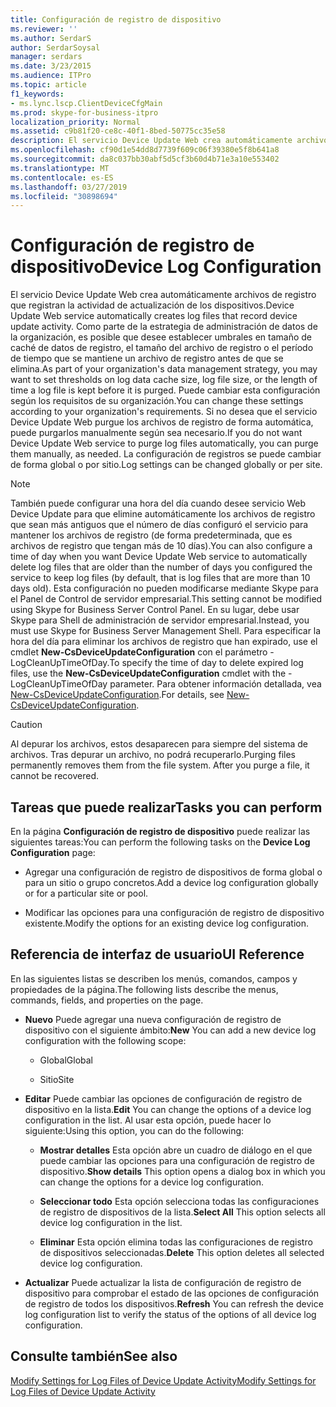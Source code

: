 ```yaml
---
title: Configuración de registro de dispositivo
ms.reviewer: ''
ms.author: SerdarS
author: SerdarSoysal
manager: serdars
ms.date: 3/23/2015
ms.audience: ITPro
ms.topic: article
f1_keywords:
- ms.lync.lscp.ClientDeviceCfgMain
ms.prod: skype-for-business-itpro
localization_priority: Normal
ms.assetid: c9b81f20-ce8c-40f1-8bed-50775cc35e58
description: El servicio Device Update Web crea automáticamente archivos de registro que registran la actividad de actualización de los dispositivos. Como parte de la estrategia de administración de datos de la organización, es posible que desee establecer umbrales en tamaño de caché de datos de registro, el tamaño del archivo de registro o el período de tiempo que se mantiene un archivo de registro antes de que se elimina. Puede cambiar esta configuración según los requisitos de su organización. Si no desea que el servicio Device Update Web purgue los archivos de registro de forma automática, puede purgarlos manualmente según sea necesario. La configuración de registros se puede cambiar de forma global o por sitio.
ms.openlocfilehash: cf90d1e54dd8d7739f609c06f39380e5f8b641a8
ms.sourcegitcommit: da8c037bb30abf5d5cf3b60d4b71e3a10e553402
ms.translationtype: MT
ms.contentlocale: es-ES
ms.lasthandoff: 03/27/2019
ms.locfileid: "30898694"
---
```

# <a name="device-log-configuration"></a><span data-ttu-id="53ae0-107">Configuración de registro de dispositivo</span><span class="sxs-lookup"><span data-stu-id="53ae0-107">Device Log Configuration</span></span>

<span data-ttu-id="53ae0-108">El servicio Device Update Web crea automáticamente archivos de registro que registran la actividad de actualización de los dispositivos.</span><span class="sxs-lookup"><span data-stu-id="53ae0-108">Device Update Web service automatically creates log files that record device update activity.</span></span> <span data-ttu-id="53ae0-109">Como parte de la estrategia de administración de datos de la organización, es posible que desee establecer umbrales en tamaño de caché de datos de registro, el tamaño del archivo de registro o el período de tiempo que se mantiene un archivo de registro antes de que se elimina.</span><span class="sxs-lookup"><span data-stu-id="53ae0-109">As part of your organization's data management strategy, you may want to set thresholds on log data cache size, log file size, or the length of time a log file is kept before it is purged.</span></span> <span data-ttu-id="53ae0-110">Puede cambiar esta configuración según los requisitos de su organización.</span><span class="sxs-lookup"><span data-stu-id="53ae0-110">You can change these settings according to your organization's requirements.</span></span> <span data-ttu-id="53ae0-111">Si no desea que el servicio Device Update Web purgue los archivos de registro de forma automática, puede purgarlos manualmente según sea necesario.</span><span class="sxs-lookup"><span data-stu-id="53ae0-111">If you do not want Device Update Web service to purge log files automatically, you can purge them manually, as needed.</span></span> <span data-ttu-id="53ae0-112">La configuración de registros se puede cambiar de forma global o por sitio.</span><span class="sxs-lookup"><span data-stu-id="53ae0-112">Log settings can be changed globally or per site.</span></span>

> [!NOTE]
> <span data-ttu-id="53ae0-113">También puede configurar una hora del día cuando desee servicio Web Device Update para que elimine automáticamente los archivos de registro que sean más antiguos que el número de días configuró el servicio para mantener los archivos de registro (de forma predeterminada, que es archivos de registro que tengan más de 10 días).</span><span class="sxs-lookup"><span data-stu-id="53ae0-113">You can also configure a time of day when you want Device Update Web service to automatically delete log files that are older than the number of days you configured the service to keep log files (by default, that is log files that are more than 10 days old).</span></span> <span data-ttu-id="53ae0-114">Esta configuración no pueden modificarse mediante Skype para el Panel de Control de servidor empresarial.</span><span class="sxs-lookup"><span data-stu-id="53ae0-114">This setting cannot be modified using Skype for Business Server Control Panel.</span></span> <span data-ttu-id="53ae0-115">En su lugar, debe usar Skype para Shell de administración de servidor empresarial.</span><span class="sxs-lookup"><span data-stu-id="53ae0-115">Instead, you must use Skype for Business Server Management Shell.</span></span> <span data-ttu-id="53ae0-116">Para especificar la hora del día para eliminar los archivos de registro que han expirado, use el cmdlet **New-CsDeviceUpdateConfiguration** con el parámetro - LogCleanUpTimeOfDay.</span><span class="sxs-lookup"><span data-stu-id="53ae0-116">To specify the time of day to delete expired log files, use the **New-CsDeviceUpdateConfiguration** cmdlet with the -LogCleanUpTimeOfDay parameter.</span></span> <span data-ttu-id="53ae0-117">Para obtener información detallada, vea [New-CsDeviceUpdateConfiguration](https://docs.microsoft.com/powershell/module/skype/new-csdeviceupdateconfiguration?view=skype-ps).</span><span class="sxs-lookup"><span data-stu-id="53ae0-117">For details, see [New-CsDeviceUpdateConfiguration](https://docs.microsoft.com/powershell/module/skype/new-csdeviceupdateconfiguration?view=skype-ps).</span></span>

> [!CAUTION]
> <span data-ttu-id="53ae0-p104">Al depurar los archivos, estos desaparecen para siempre del sistema de archivos. Tras depurar un archivo, no podrá recuperarlo.</span><span class="sxs-lookup"><span data-stu-id="53ae0-p104">Purging files permanently removes them from the file system. After you purge a file, it cannot be recovered.</span></span>

## <a name="tasks-you-can-perform"></a><span data-ttu-id="53ae0-120">Tareas que puede realizar</span><span class="sxs-lookup"><span data-stu-id="53ae0-120">Tasks you can perform</span></span>

<span data-ttu-id="53ae0-121">En la página **Configuración de registro de dispositivo** puede realizar las siguientes tareas:</span><span class="sxs-lookup"><span data-stu-id="53ae0-121">You can perform the following tasks on the **Device Log Configuration** page:</span></span>

- <span data-ttu-id="53ae0-122">Agregar una configuración de registro de dispositivos de forma global o para un sitio o grupo concretos.</span><span class="sxs-lookup"><span data-stu-id="53ae0-122">Add a device log configuration globally or for a particular site or pool.</span></span>

- <span data-ttu-id="53ae0-123">Modificar las opciones para una configuración de registro de dispositivo existente.</span><span class="sxs-lookup"><span data-stu-id="53ae0-123">Modify the options for an existing device log configuration.</span></span>

## <a name="ui-reference"></a><span data-ttu-id="53ae0-124">Referencia de interfaz de usuario</span><span class="sxs-lookup"><span data-stu-id="53ae0-124">UI Reference</span></span>

<span data-ttu-id="53ae0-125">En las siguientes listas se describen los menús, comandos, campos y propiedades de la página.</span><span class="sxs-lookup"><span data-stu-id="53ae0-125">The following lists describe the menus, commands, fields, and properties on the page.</span></span>

- <span data-ttu-id="53ae0-126">**Nuevo** Puede agregar una nueva configuración de registro de dispositivo con el siguiente ámbito:</span><span class="sxs-lookup"><span data-stu-id="53ae0-126">**New** You can add a new device log configuration with the following scope:</span></span>

  - <span data-ttu-id="53ae0-127">Global</span><span class="sxs-lookup"><span data-stu-id="53ae0-127">Global</span></span>

  - <span data-ttu-id="53ae0-128">Sitio</span><span class="sxs-lookup"><span data-stu-id="53ae0-128">Site</span></span>

- <span data-ttu-id="53ae0-129">**Editar** Puede cambiar las opciones de configuración de registro de dispositivo en la lista.</span><span class="sxs-lookup"><span data-stu-id="53ae0-129">**Edit** You can change the options of a device log configuration in the list.</span></span> <span data-ttu-id="53ae0-130">Al usar esta opción, puede hacer lo siguiente:</span><span class="sxs-lookup"><span data-stu-id="53ae0-130">Using this option, you can do the following:</span></span>

  - <span data-ttu-id="53ae0-131">**Mostrar detalles** Esta opción abre un cuadro de diálogo en el que puede cambiar las opciones para una configuración de registro de dispositivo.</span><span class="sxs-lookup"><span data-stu-id="53ae0-131">**Show details** This option opens a dialog box in which you can change the options for a device log configuration.</span></span>

  - <span data-ttu-id="53ae0-132">**Seleccionar todo** Esta opción selecciona todas las configuraciones de registro de dispositivos de la lista.</span><span class="sxs-lookup"><span data-stu-id="53ae0-132">**Select All** This option selects all device log configuration in the list.</span></span>

  - <span data-ttu-id="53ae0-133">**Eliminar** Esta opción elimina todas las configuraciones de registro de dispositivos seleccionadas.</span><span class="sxs-lookup"><span data-stu-id="53ae0-133">**Delete** This option deletes all selected device log configuration.</span></span>

- <span data-ttu-id="53ae0-134">**Actualizar** Puede actualizar la lista de configuración de registro de dispositivo para comprobar el estado de las opciones de configuración de registro de todos los dispositivos.</span><span class="sxs-lookup"><span data-stu-id="53ae0-134">**Refresh** You can refresh the device log configuration list to verify the status of the options of all device log configuration.</span></span>

## <a name="see-also"></a><span data-ttu-id="53ae0-135">Consulte también</span><span class="sxs-lookup"><span data-stu-id="53ae0-135">See also</span></span>

[<span data-ttu-id="53ae0-136">Modify Settings for Log Files of Device Update Activity</span><span class="sxs-lookup"><span data-stu-id="53ae0-136">Modify Settings for Log Files of Device Update Activity</span></span>](https://technet.microsoft.com/library/9b57f126-1853-43b3-bbd4-06401e6498bd.aspx)
